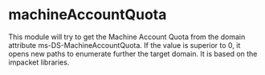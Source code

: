 # machineAccountQuota

This module will try to get the Machine Account Quota from the domain attribute ms-DS-MachineAccountQuota.
If the value is superior to 0, it opens new paths to enumerate further the target domain.
It is based on the impacket libraries.
